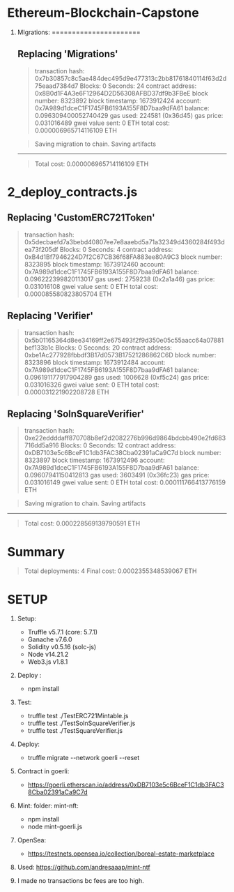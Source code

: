 # Ethereum-Blockchain-Capstone
 
1. MIgrations:
======================

   Replacing 'Migrations'
   ----------------------
   > transaction hash:    0x7b30857c8c5ae484dec495d9e477313c2bb81761840114f63d2d75eaad7384d7
   > Blocks: 0            Seconds: 24
   > contract address:    0x8B0d1F4A3e6F12964D2D56308AFBD37df9b3FBeE
   > block number:        8323892
   > block timestamp:     1673912424
   > account:             0x7A989d1dceC1F1745FB6193A155F8D7baa9dFA61
   > balance:             0.096309400052740429
   > gas used:            224581 (0x36d45)
   > gas price:           0.031016489 gwei
   > value sent:          0 ETH
   > total cost:          0.000006965714116109 ETH

   > Saving migration to chain.
   > Saving artifacts
   -------------------------------------
   > Total cost:     0.000006965714116109 ETH


2_deploy_contracts.js
=====================

   Replacing 'CustomERC721Token'
   -----------------------------
   > transaction hash:    0x5decbaefd7a3bebd40807ee7e8aaebd5a71a32349d4360284f493dea73f205df
   > Blocks: 0            Seconds: 4
   > contract address:    0xB4d1Bf7946224D7f2C67CB36f68FA883ee80A9C3
   > block number:        8323895
   > block timestamp:     1673912460
   > account:             0x7A989d1dceC1F1745FB6193A155F8D7baa9dFA61
   > balance:             0.096222399820113017
   > gas used:            2759238 (0x2a1a46)
   > gas price:           0.031016108 gwei
   > value sent:          0 ETH
   > total cost:          0.000085580823805704 ETH


   Replacing 'Verifier'
   --------------------
   > transaction hash:    0x5b01165364d8ee34169ff2e675493f2f9d350e05c55aacc64a07881bef133b1c
   > Blocks: 0            Seconds: 20
   > contract address:    0xbe1Ac277928fbbdf3B17d0573B17521286862C6D
   > block number:        8323896
   > block timestamp:     1673912484
   > account:             0x7A989d1dceC1F1745FB6193A155F8D7baa9dFA61
   > balance:             0.096191177917904289
   > gas used:            1006628 (0xf5c24)
   > gas price:           0.031016326 gwei
   > value sent:          0 ETH
   > total cost:          0.000031221902208728 ETH


   Replacing 'SolnSquareVerifier'
   ------------------------------
   > transaction hash:    0xe22eddddaff870708b8ef2d2082276b996d9864bdcbb490e2fd683716dd5a916
   > Blocks: 0            Seconds: 12
   > contract address:    0xDB7103e5c6BceF1C1db3FAC38Cba02391aCa9C7d
   > block number:        8323897
   > block timestamp:     1673912496
   > account:             0x7A989d1dceC1F1745FB6193A155F8D7baa9dFA61
   > balance:             0.09607941150412813
   > gas used:            3603491 (0x36fc23)
   > gas price:           0.031016149 gwei
   > value sent:          0 ETH
   > total cost:          0.000111766413776159 ETH

   > Saving migration to chain.
   > Saving artifacts
   -------------------------------------
   > Total cost:     0.000228569139790591 ETH

Summary
=======
> Total deployments:   4
> Final cost:          0.0002355348539067 ETH

SETUP
=======
1. Setup: 
    - Truffle v5.7.1 (core: 5.7.1)
    - Ganache v7.6.0
    - Solidity v0.5.16 (solc-js)
    - Node v14.21.2
    - Web3.js v1.8.1

2. Deploy : 
    - npm install

3. Test: 
    - truffle test ./TestERC721Mintable.js
    - truffle test ./TestSolnSquareVerifier.js
    - truffle test ./TestSquareVerifier.js

4. Deploy:  
    - truffle migrate --network goerli --reset

5. Contract in goerli:
    - https://goerli.etherscan.io/address/0xDB7103e5c6BceF1C1db3FAC38Cba02391aCa9C7d

6. Mint: 
    folder: mint-nft: 
    - npm install
    - node mint-goerli.js

7. OpenSea: 
    - https://testnets.opensea.io/collection/boreal-estate-marketplace

8.  Used: https://github.com/andresaaap/mint-ntf

9. I made no transactions bc fees are too high. 

